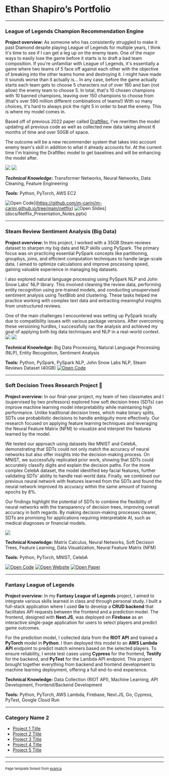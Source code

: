 # Ethan Shapiro’s Portfolio

---

### League of Legends Champion Recommendation Engine

**Project overview:** As someone who has consistently struggled to make it past Diamond despite playing League of Legends for multiple years, I think it's time to see if I can get a leg up on the enemy team. One of the major ways to easily lose the game before it starts is to draft a bad team composition. If you're unfamiliar with League of Legends, it's essentially a game where two teams of 5 face off against each other with the objective of breaking into the other teams home and destroying it. I might have made it sounds worse than it actually is... In any case, before the game actually starts each team gets to choose 5 characters out of over 160 and ban (not allow) the enemy team to choose 5. In total, that's 10 chosen champions with 10 banned champions, leaving over 150 champions to choose from (that's over 590 million different combinations of teams!) With so many choices, it's hard to always pick the right 5 in order to beat the enemy. This is where my model comes in.

Based off of previous 2022 paper called [DraftRec]([url](https://arxiv.org/pdf/2204.12750)), I've rewritten the model updating all previous code as well as collected new data taking almost 6 months of time and over 50GB of space. 

The outcome will be a new recommender system that takes into account enemy team's skill in addition to what it already accounts for. At the current time I'm training the DraftRec model to get baselines and will be enhancing the model after.

<img src="images/Champ_Reco_league_Example.png?raw=true"/>
<img src="images/Draft Rec Model.png?raw=true"/>

***Technical Knowledge:*** Transformer Networks, Neural Networks, Data Cleaning, Feature Engineering

***Tools:*** Python, PyTorch, AWS EC2

![Open Code](https://img.shields.io/badge/Jupyter-Open_Files-red?logo=Jupyter)](https://github.com/m-carini/m-carini.github.io/tree/main/netflix)
![Open Slides](https://img.shields.io/badge/PPT-View_Slides-red?logo=microsoftpowerpoint)](docs/Netflix_Presentation_Notes.pptx)

---
### Steam Review Sentiment Analysis (Big Data)
**Project overview:** In this project, I worked with a 35GB Steam reviews dataset to sharpen my big data and NLP skills using PySpark. The primary focus was on practicing essential PySpark concepts like partitioning, groupbys, joins, and efficient computation techniques to handle large-scale data. I aimed to optimize calculations and improve processing speed, gaining valuable experience in managing big datasets.

I also explored natural language processing using PySpark NLP and John Snow Labs' NLP library. This involved cleaning the review data, performing entity recognition using pre-trained models, and conducting unsupervised sentiment analysis using TextBlob and clustering. These tasks helped me practice working with complex text data and extracting meaningful insights from unstructured reviews.

One of the main challenges I encountered was setting up PySpark locally due to compatibility issues with various package versions. After overcoming these versioning hurdles, I successfully ran the analysis and achieved my goal of applying both big data techniques and NLP in a real-world context. 
<img src="images/Steam_Pos_Word_Cloud.png?raw=true"/>
<img src="images/Steam_Reviews_Hist.png?raw=true"/>

**Technical Knowledge:** Big Data Processing, Natural Language Processing (NLP), Entity Recognition, Sentiment Analysis

**Tools:** Python, PySpark, PySpark NLP, John Snow Labs NLP, Steam Reviews Dataset (40GB)
[![Open Code](https://img.shields.io/badge/Jupyter-Open_Files-red?logo=github)](https://github.com/Ethan-Shapiro/SteamReviewSentiment)

---

### Soft Decision Trees Research Project 🌳

**Project overview:** In our final-year project, my team of two classmates and I (supervised by two professors) explored how soft decision trees (SDTs) can improve machine learning model interpretability while maintaining high performance. Unlike traditional decision trees, which make binary splits, SDTs use probabilistic decisions to handle ambiguity more effectively. Our research focused on applying feature learning techniques and leveraging the Neural Feature Matrix (NFM) to visualize and interpret the features learned by the model.

We tested our approach using datasets like MNIST and CelebA, demonstrating that SDTs could not only match the accuracy of neural networks but also offer insights into the decision-making process. On MNIST, we successfully replicated prior work, showing that SDTs could accurately classify digits and explain the decision paths. For the more complex CelebA dataset, the model identified key facial features, further validating SDTs' ability to handle real-world data. Finally, we combined our previous neural network with features learned from the SDTs and found the neural network improved its accuracy within the same amount of training epochs by 8%.

Our findings highlight the potential of SDTs to combine the flexibility of neural networks with the transparency of decision trees, improving overall accuracy in both regards. By making decision-making processes clearer, SDTs are promising for applications requiring interpretable AI, such as medical diagnoses or financial models. 

<img src="images/SDT_Example.png?raw=true"/>

**Technical Knowledge:** Matrix Calculus, Neural Networks, Soft Decision Trees, Feature Learning, Data Visualization, Neural Feature Matrix (NFM)

**Tools:** Python, PyTorch, MNIST, CelebA

[![Open Code](https://img.shields.io/badge/Jupyter-Open_Files-red?logo=github)](https://github.com/Ethan-Shapiro/Soft-Decision-Tree-Feature-Learning)
[![Open Website](https://img.shields.io/badge/Website-Open_Link-green)](https://ethan-shapiro.github.io/Soft-Decision-Tree-Feature-Learning/)
[![Open Paper](https://img.shields.io/badge/Research_Paper-View_Paper-2138EB?logo=googledrive)](https://drive.google.com/file/d/1JX0qreDo9ni1c6ET5OXIEipF0WAP-Xel/view)

---

### Fantasy League of Legends
**Project overview:** In my **Fantasy League of Legends** project, I aimed to integrate various skills learned in class and through personal study. I built a full-stack application where I used **Go** to develop a **CRUD backend** that facilitates API requests between the frontend and a prediction model. The frontend, designed with **Next.JS**, was deployed on **Firebase** as an interactive single-page application for users to select players and predict game outcomes.

For the prediction model, I collected data from the **RIOT API** and trained a **PyTorch** model in **Python**. I then deployed this model to an **AWS Lambda API** endpoint to predict match winners based on the selected players. To ensure reliability, I wrote test cases using **Cypress** for the frontend, **Testify** for the backend, and **PyTest** for the Lambda API endpoint. This project brought together everything from backend and frontend development to machine learning deployment, offering a full end-to-end experience.

**Technical Knowledge:** Data Collection (RIOT API), Machine Learning, API Development, Frontend/Backend Development

**Tools:** Python, PyTorch, AWS Lambda, Firebase, Next.JS, Go, Cypress, PyTest, Google Cloud Run

---

### Category Name 2

- [Project 1 Title](http://example.com/)
- [Project 2 Title](http://example.com/)
- [Project 3 Title](http://example.com/)
- [Project 4 Title](http://example.com/)
- [Project 5 Title](http://example.com/)

---




---
<p style="font-size:11px">Page template forked from <a href="https://github.com/evanca/quick-portfolio">evanca</a></p>
<!-- Remove above link if you don't want to attibute -->
